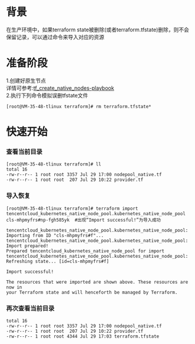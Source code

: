 # 背景
在生产环境中，如果terraform state被删除(或者terraform.tfstate)删除，则不会保留记录，可以通过命令来导入对应的资源
# 准备阶段
1.创建好原生节点<br>
详情可参考:[tf_create_native_nodes-playbook](https://github.com/aliantli/TF_manages_native_nodes/tree/95a38fcc6a3a51e6503600ab0a52b0903382a5cf/tf_create_native_nodes-playbook)<br>
2.执行下列命令模拟误删tfstate文件
```
[root@VM-35-48-tlinux terraform]# rm terraform.tfstate*
```
# 快速开始
### 查看当前目录
```
[root@VM-35-48-tlinux terraform]# ll
total 16
-rw-r--r-- 1 root root 3357 Jul 29 17:00 nodepool_native.tf
-rw-r--r-- 1 root root  207 Jul 29 10:22 provider.tf
```
### 导入恢复
  ```
[root@VM-35-48-tlinux terraform]# terraform import tencentcloud_kubernetes_native_node_pool.kubernetes_native_node_pool cls-mhpmyfrs#np-fgh585yk  #出现“Import successful!”为导入成功

tencentcloud_kubernetes_native_node_pool.kubernetes_native_node_pool: Importing from ID "cls-mhpmyfrs#f"...
tencentcloud_kubernetes_native_node_pool.kubernetes_native_node_pool: Import prepared!
  Prepared tencentcloud_kubernetes_native_node_pool for import
tencentcloud_kubernetes_native_node_pool.kubernetes_native_node_pool: Refreshing state... [id=cls-mhpmyfrs#f]

Import successful!

The resources that were imported are shown above. These resources are now in
your Terraform state and will henceforth be managed by Terraform.
```
### 再次查看当前目录
```[root@VM-35-48-tlinux terraform]# ll
total 16
-rw-r--r-- 1 root root 3357 Jul 29 17:00 nodepool_native.tf
-rw-r--r-- 1 root root  207 Jul 29 10:22 provider.tf
-rw-r--r-- 1 root root 4344 Jul 29 17:03 terraform.tfstate
```


